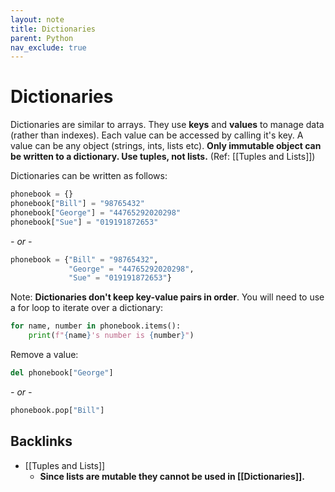 ```yaml
---
layout: note
title: Dictionaries
parent: Python
nav_exclude: true
---
```


# Dictionaries

Dictionaries are similar to arrays. They use **keys** and **values** to manage data (rather than indexes). Each value can be accessed by calling it's key. A value can be any object (strings, ints, lists etc). **Only immutable object can be written to a dictionary. Use tuples, not lists.** (Ref: [[Tuples and Lists]])

Dictionaries can be written as follows:

```py
phonebook = {}
phonebook["Bill"] = "98765432"
phonebook["George"] = "44765292020298"
phonebook["Sue"] = "019191872653"
```

_- or -_

```py
phonebook = {"Bill" = "98765432",
             "George" = "44765292020298",
             "Sue" = "019191872653"}
```

Note: **Dictionaries don't keep key-value pairs in order**. You will need to use a for loop to iterate over a dictionary:

```py
for name, number in phonebook.items():
    print(f"{name}'s number is {number}")
```

Remove a value:

```py
del phonebook["George"]
```

_- or -_

```py
phonebook.pop["Bill"]
```
## Backlinks
* [[Tuples and Lists]]
	* **Since lists are mutable they cannot be used in [[Dictionaries]].**

